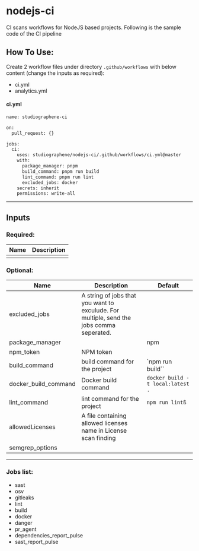 # nodejs-ci

CI scans workflows for NodeJS based projects. Following is the sample code of the CI pipeline

## How To Use:

Create 2 workflow files under directory `.github/workflows` with below content (change the inputs as required):

- ci.yml
- analytics.yml

#### ci.yml

```sh
name: studiographene-ci

on:
  pull_request: {}

jobs:
  ci:
    uses: studiographene/nodejs-ci/.github/workflows/ci.yml@master
    with:
      package_manager: pnpm
      build_command: pnpm run build
      lint_command: pnpm run lint
      excluded_jobs: docker
    secrets: inherit
    permissions: write-all
```

---

## Inputs

### Required:

| Name | Description |
| ---- | ----------- |
|      |             |

### Optional:

| Name                 | Description                                                                              | Default                          |
| -------------------- | ---------------------------------------------------------------------------------------- | -------------------------------- |
| excluded_jobs        | A string of jobs that you want to exculude. For multiple, send the jobs comma seperated. |                                  |
| package_manager      |                                                                                          | npm                              |
| npm_token            | NPM token                                                                                |                                  |
| build_command        | build command for the project                                                            | `npm run build``                 |
| docker_build_command | Docker build command                                                                     | `docker build -t local:latest .` |
| lint_command         | lint command for the project                                                             | `npm run lintß`                  |
| allowedLicenses      | A file containing allowed licenses name in License scan finding                          |                                  |
| semgrep_options      |                                                                                          |                                  |

---

### Jobs list:

- sast
- osv
- gitleaks
- lint
- build
- docker
- danger
- pr_agent
- dependencies_report_pulse
- sast_report_pulse
